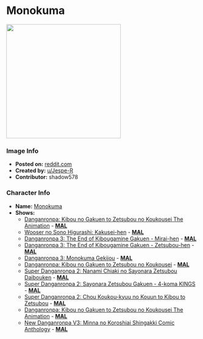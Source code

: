 # Monokuma

<img src="https://raw.githubusercontent.com/shadow578/Project-Padoru/master/Padoru/U_Jespe-R/danganronpa-monokuma-jesper.png" height="300">

### Image Info
* **Posted on:**     [reddit.com](https://www.reddit.com/r/Padoru/comments/elurad/daily_padoru_8_monokuma_danganronpa/)
* **Created by:**    [u/Jespe-R](https://github.com/shadow578/Project-Padoru/blob/master/table-of-contents/creators/uJespeR.md)
* **Contributor:**   shadow578

### Character Info
* **Name:**   [Monokuma](https://myanimelist.net/character/73235)
* **Shows:**
  * [Danganronpa: Kibou no Gakuen to Zetsubou no Koukousei The Animation](https://github.com/shadow578/Project-Padoru/blob/master/table-of-contents/shows/DanganronpaKibounoGakuentoZetsubounoKoukouseiTheAnimation.md) - [__MAL__](https://myanimelist.net/anime/16592/Danganronpa__Kibou_no_Gakuen_to_Zetsubou_no_Koukousei_The_Animation)
  * [Wooser no Sono Higurashi: Kakusei-hen](https://github.com/shadow578/Project-Padoru/blob/master/table-of-contents/shows/WoosernoSonoHigurashiKakuseihen.md) - [__MAL__](https://myanimelist.net/anime/20267/Wooser_no_Sono_Higurashi__Kakusei-hen)
  * [Danganronpa 3: The End of Kibougamine Gakuen - Mirai-hen](https://github.com/shadow578/Project-Padoru/blob/master/table-of-contents/shows/Danganronpa3TheEndofKibougamineGakuenMiraihen.md) - [__MAL__](https://myanimelist.net/anime/32189/Danganronpa_3__The_End_of_Kibougamine_Gakuen_-_Mirai-hen)
  * [Danganronpa 3: The End of Kibougamine Gakuen - Zetsubou-hen](https://github.com/shadow578/Project-Padoru/blob/master/table-of-contents/shows/Danganronpa3TheEndofKibougamineGakuenZetsubouhen.md) - [__MAL__](https://myanimelist.net/anime/33028/Danganronpa_3__The_End_of_Kibougamine_Gakuen_-_Zetsubou-hen)
  * [Danganronpa 3: Monokuma Gekijou](https://github.com/shadow578/Project-Padoru/blob/master/table-of-contents/shows/Danganronpa3MonokumaGekijou.md) - [__MAL__](https://myanimelist.net/anime/37103/Danganronpa_3__Monokuma_Gekijou)
  * [Danganronpa: Kibou no Gakuen to Zetsubou no Koukousei](https://github.com/shadow578/Project-Padoru/blob/master/table-of-contents/shows/DanganronpaKibounoGakuentoZetsubounoKoukousei.md) - [__MAL__](https://myanimelist.net/manga/37917/Danganronpa__Kibou_no_Gakuen_to_Zetsubou_no_Koukousei)
  * [Super Danganronpa 2: Nanami Chiaki no Sayonara Zetsubou Daibouken](https://github.com/shadow578/Project-Padoru/blob/master/table-of-contents/shows/SuperDanganronpa2NanamiChiakinoSayonaraZetsubouDaibouken.md) - [__MAL__](https://myanimelist.net/manga/44229/Super_Danganronpa_2__Nanami_Chiaki_no_Sayonara_Zetsubou_Daibouken)
  * [Super Danganronpa 2: Sayonara Zetsubou Gakuen - 4-koma KINGS](https://github.com/shadow578/Project-Padoru/blob/master/table-of-contents/shows/SuperDanganronpa2SayonaraZetsubouGakuen4komaKINGS.md) - [__MAL__](https://myanimelist.net/manga/44243/Super_Danganronpa_2__Sayonara_Zetsubou_Gakuen_-_4-koma_KINGS)
  * [Super Danganronpa 2: Chou Koukou-kyuu no Kouun to Kibou to Zetsubou](https://github.com/shadow578/Project-Padoru/blob/master/table-of-contents/shows/SuperDanganronpa2ChouKoukoukyuunoKouuntoKiboutoZetsubou.md) - [__MAL__](https://myanimelist.net/manga/48441/Super_Danganronpa_2__Chou_Koukou-kyuu_no_Kouun_to_Kibou_to_Zetsubou)
  * [Danganronpa: Kibou no Gakuen to Zetsubou no Koukousei The Animation](https://github.com/shadow578/Project-Padoru/blob/master/table-of-contents/shows/DanganronpaKibounoGakuentoZetsubounoKoukouseiTheAnimation.md) - [__MAL__](https://myanimelist.net/manga/61735/Danganronpa__Kibou_no_Gakuen_to_Zetsubou_no_Koukousei_The_Animation)
  * [New Danganronpa V3: Minna no Koroshiai Shingakki Comic Anthology](https://github.com/shadow578/Project-Padoru/blob/master/table-of-contents/shows/NewDanganronpaV3MinnanoKoroshiaiShingakkiComicAnthology.md) - [__MAL__](https://myanimelist.net/manga/108026/New_Danganronpa_V3__Minna_no_Koroshiai_Shingakki_Comic_Anthology)


